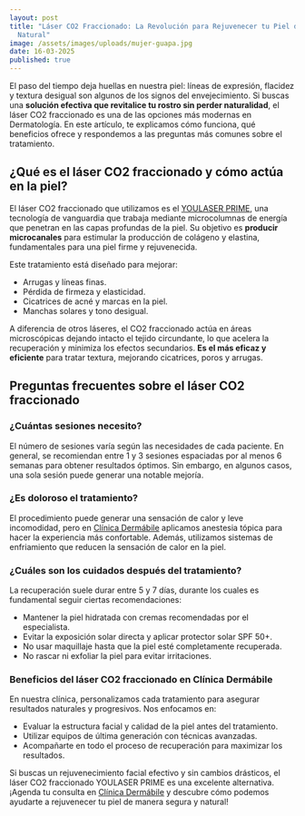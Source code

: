 ```yaml
---
layout: post
title: "Láser CO2 Fraccionado: La Revolución para Rejuvenecer tu Piel de Forma
  Natural"
image: /assets/images/uploads/mujer-guapa.jpg
date: 16-03-2025
published: true
---
```

El paso del tiempo deja huellas en nuestra piel: líneas de expresión, flacidez y textura desigual son algunos de los signos del envejecimiento. Si buscas una **solución efectiva que revitalice tu rostro sin perder naturalidad**, el láser CO2  fraccionado es una de las opciones más modernas en Dermatología. En este artículo, te explicamos cómo funciona, qué beneficios ofrece y respondemos a las preguntas más comunes sobre el tratamiento.

## ¿Qué es el láser CO2 fraccionado y cómo actúa en la piel?

El láser CO2 fraccionado que utilizamos es el [YOULASER PRIME](https://www.dermabile.es/tratamientos/rejuvenecimiento-facial-youlaser-prime/),  una tecnología de vanguardia que trabaja mediante microcolumnas de energía que penetran en las capas profundas de la piel. Su objetivo es **producir microcanales** para estimular la producción de colágeno y elastina, fundamentales para una piel firme y rejuvenecida.

Este tratamiento está diseñado para mejorar:

* Arrugas y líneas finas.
* Pérdida de firmeza y elasticidad.
* Cicatrices de acné y marcas en la piel.
* Manchas solares y tono desigual.

A diferencia de otros láseres, el CO2 fraccionado actúa en áreas microscópicas dejando intacto el tejido circundante, lo que acelera la recuperación y minimiza los efectos secundarios. **Es el más eficaz y eficiente** para tratar textura, mejorando cicatrices, poros y arrugas.

## Preguntas frecuentes sobre el láser CO2 fraccionado

### ¿Cuántas sesiones necesito?

El número de sesiones varía según las necesidades de cada paciente. En general, se recomiendan entre 1 y 3 sesiones espaciadas por al menos 6 semanas para obtener resultados óptimos. Sin embargo, en algunos casos, una sola sesión puede generar una notable mejoría.

### ¿Es doloroso el tratamiento?

El procedimiento puede generar una sensación de calor y leve incomodidad, pero en [Clínica Dermábile](https://www.dermabile.es/la-clinica) aplicamos anestesia tópica para hacer la experiencia más confortable. Además, utilizamos sistemas de enfriamiento que reducen la sensación de calor en la piel.

### ¿Cuáles son los cuidados después del tratamiento?

La recuperación suele durar entre 5 y 7 días, durante los cuales es fundamental seguir ciertas recomendaciones:

* Mantener la piel hidratada con cremas recomendadas por el especialista.
* Evitar la exposición solar directa y aplicar protector solar SPF 50+.
* No usar maquillaje hasta que la piel esté completamente recuperada.
* No rascar ni exfoliar la piel para evitar irritaciones.

### Beneficios del láser CO2 fraccionado en Clínica Dermábile

En nuestra clínica, personalizamos cada tratamiento para asegurar resultados naturales y progresivos. Nos enfocamos en:

* Evaluar la estructura facial y calidad de la piel antes del tratamiento.
* Utilizar equipos de última generación con técnicas avanzadas.
* Acompañarte en todo el proceso de recuperación para maximizar los resultados.

Si buscas un rejuvenecimiento facial efectivo y sin cambios drásticos, el láser CO2 fraccionado YOULASER PRIME es una excelente alternativa. ¡Agenda tu consulta en [Clínica Dermábile](https://www.dermabile.es/la-clinica) y descubre cómo podemos ayudarte a rejuvenecer tu piel de manera segura y natural!